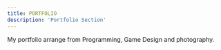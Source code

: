 ```yaml
---
title: PORTFOLIO
description: 'Portfolio Section'
---
```


My portfolio arrange from Programming, Game Design and photography.

